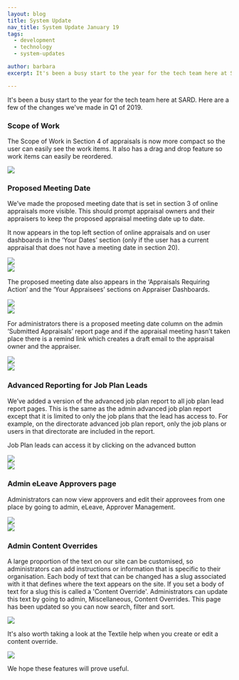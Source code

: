 ```yaml
---
layout: blog
title: System Update
nav_title: System Update January 19
tags:
  - development
  - technology
  - system-updates

author: barbara
excerpt: It's been a busy start to the year for the tech team here at SARD. Here are a few of the changes we've made in Q1 of 2019.

---
```


It's been a busy start to the year for the tech team here at SARD. Here are a few of the changes we've made in Q1 of 2019.

<h3>Scope of Work</h3>

The Scope of Work in Section 4 of appraisals is now more compact so the user can easily see the work items.
It also has a drag and drop feature so work items can easily be reordered.

<div class='row'>
<img src='/images/blog/barbara/system_update_q1_19/scope_of_work.png' class="img-responsive img-thumbnail"/>
</div>

<h3>Proposed Meeting Date</h3>

We’ve made the proposed meeting date that is set in section 3 of online appraisals more visible.
This should prompt appraisal owners and their appraisers to keep the proposed appraisal meeting date up to date.

It now appears in the top left section of online appraisals and on user dashboards in the ‘Your Dates’ section (only if the user has a current appraisal that does not have a meeting date in section 20).

<div class='row'>
  <div class='col-sm-4 thumbnail'>
    <img src='/images/blog/barbara/system_update_q1_19/online_appraisal.png' class="img-responsive img-thumbnail"/>
  </div>
  <div class='col-sm-4 thumbnail'>
    <img src='/images/blog/barbara/system_update_q1_19/your_dates.png' class="img-responsive img-thumbnail"/>
  </div>
</div>


The proposed meeting date also appears in the ‘Appraisals Requiring Action’ and the ‘Your Appraisees’ sections on Appraiser Dashboards.

<div class='row'>
<img src='/images/blog/barbara/system_update_q1_19/appraisals_requiring_action.png' class="img-responsive img-thumbnail screenshot"/>
</div>

<div class='row'>
<img src='/images/blog/barbara/system_update_q1_19/your_appraisees.png' class="img-responsive img-thumbnail screenshot"/>
</div>

For administrators there is a proposed meeting date column on the admin ‘Submitted Appraisals’ report page and if the appraisal meeting hasn’t taken place there is a remind link which creates a draft email to the appraisal owner and the appraiser.

<div class='row'>
<img src='/images/blog/barbara/system_update_q1_19/submiteed_appraisals.png' class="img-responsive img-thumbnail screenshot"/>
</div>

<div class='row'>
  <div class='col-sm-8 thumbnail'>
    <img src='/images/blog/barbara/system_update_q1_19/draft_email.png' class="img-responsive img-thumbnail"/>
  </div>
</div>



<h3>Advanced Reporting for Job Plan Leads</h3>

We’ve added a version of the advanced job plan report to all job plan lead report pages.
This is the same as the admin advanced job plan report except that it is limited to only the job plans that the lead has access to.
For example, on the directorate advanced job plan report, only the job plans or users in that directorate are included in the report.

Job Plan leads can access it by clicking on the advanced button

<div class='row'>
<img src='/images/blog/barbara/system_update_q1_19/advanced_button.png' class="img-responsive img-thumbnail screenshot"/>
</div>

<div class='row'>
<img src='/images/blog/barbara/system_update_q1_19/advanced_report.png' class="img-responsive img-thumbnail screenshot"/>
</div>

<h3>Admin eLeave Approvers page</h3>

Administrators can now view approvers and edit their approvees from one place by going to admin, eLeave, Approver Management.

<div class='row'>
<img src='/images/blog/barbara/system_update_q1_19/approver_management.png' class="img-responsive img-thumbnail screenshot"/>
</div>

<div class='row'>
<img src='/images/blog/barbara/system_update_q1_19/edit_approvees.png' class="img-responsive img-thumbnail screenshot"/>
</div>


<h3>Admin Content Overrides</h3>

A large proportion of the text on our site can be customised, so
administrators can add instructions or information that is specific to their organisation.
Each body of text that can be changed has a slug associated with it that defines where the text appears on the site.
If you set a body of text for a slug this is called a 'Content Override'.
Administrators can update this text by going to admin, Miscellaneous, Content Overrides.
This page has been updated so you can now search, filter and sort.

<div class='row'>
<img src='/images/blog/barbara/system_update_q1_19/content_overrides.png' class="img-responsive img-thumbnail screenshot"/>
</div>

It's also worth taking a look at the Textile help when you create or edit a content override.

<div class='row'>
<img src='/images/blog/barbara/system_update_q1_19/textile_help.png' class="img-responsive img-thumbnail screenshot"/>
</div>


We hope these features will prove useful.
